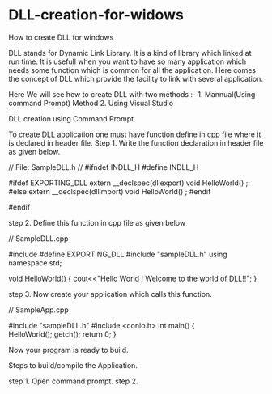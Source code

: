 # DLL-creation-for-widows
How to create DLL for windows

DLL stands for Dynamic Link Library. It is a kind of library which linked at run time. It is usefull when you want to have so many application which needs some function which is common for all the application. Here comes the concept of DLL which provide the facility to link with several application.

Here We will see how to create DLL with two methods :- 1. Mannual(Using command Prompt) Method
                                                       2. Using Visual Studio

DLL creation using Command Prompt

To create DLL application one must have function define in cpp file where it is declared in header file.
Step 1. Write the function declaration in header file as given below.

// File: SampleDLL.h
//
#ifndef INDLL_H
#define INDLL_H

   #ifdef EXPORTING_DLL
      extern __declspec(dllexport) void HelloWorld() ;
   #else
      extern __declspec(dllimport) void HelloWorld() ;
   #endif

#endif

step 2. Define this function in cpp file as given below

// SampleDLL.cpp

#include <iostream>
#define EXPORTING_DLL
#include "sampleDLL.h"
using namespace std;

void HelloWorld()
{
	cout<<"Hello World ! Welcome to the world of DLL!!";
}

step 3. Now create your application which calls this function.

// SampleApp.cpp 

#include "sampleDLL.h"
#include <conio.h>
int main()
{ 	
   HelloWorld();
   getch();
   return 0;
}

Now your program is ready to build.

Steps to build/compile the Application.

step 1. Open command prompt.
step 2. 

